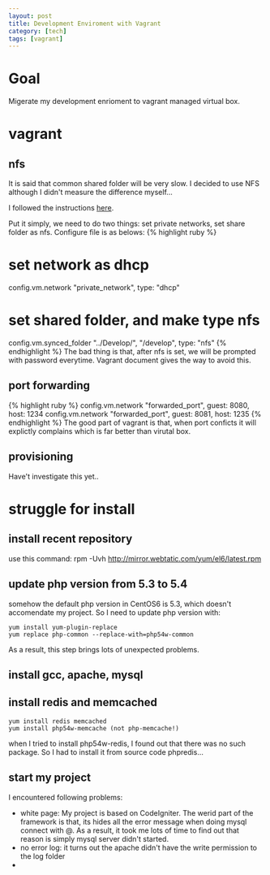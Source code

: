 ```yaml
---
layout: post
title: Development Enviroment with Vagrant
category: [tech]
tags: [vagrant]
---
```

# Goal #
Migerate my development enrioment to vagrant managed virtual box.

# vagrant #

## nfs ##
It is said that common shared folder will be very slow. I decided to use NFS although I didn't measure the difference myself...

I followed the instructions [here](https://docs.vagrantup.com/v2/synced-folders/nfs.html).

Put it simply, we need to do two things: set private networks, set share folder as nfs. Configure file is as belows:
{% highlight ruby %}
# set network as dhcp
config.vm.network "private_network", type: "dhcp"
# set shared folder, and make type nfs
config.vm.synced_folder "../Develop/", "/develop", type: "nfs"
{% endhighlight %}
The bad thing is that, after nfs is set, we will be prompted with password everytime. Vagrant document gives the way to avoid this.

## port forwarding ##
{% highlight ruby %}
config.vm.network "forwarded_port", guest: 8080, host: 1234
config.vm.network "forwarded_port", guest: 8081, host: 1235
{% endhighlight %}
The good part of vagrant is that, when port conficts it will explictly complains which is far better than virutal box.

## provisioning ##
Have't investigate this yet..

# struggle for install #

## install recent repository ##
use this command:
    rpm -Uvh http://mirror.webtatic.com/yum/el6/latest.rpm

## update php version from 5.3 to 5.4 ##
somehow the default php version in CentOS6 is 5.3, which doesn't accomendate my project. So I need to update php version with:

    yum install yum-plugin-replace
    yum replace php-common --replace-with=php54w-common

As a result, this step brings lots of unexpected problems.

## install gcc, apache, mysql ##

## install redis and memcached ##
    yum install redis memcached
    yum install php54w-memcache (not php-memcache!)

when I tried to install php54w-redis, I found out that there was no such package. So I had to install it from source code phpredis...

## start my project ##
I encountered following problems:

* white page: My project is based on CodeIgniter. The werid part of the framework is that, its hides all the error message when doing mysql connect with @.
  As a result, it took me lots of time to find out that reason is simply mysql server didn't started.
* no error log: it turns out the apache didn't have the write permission to the log folder
* 